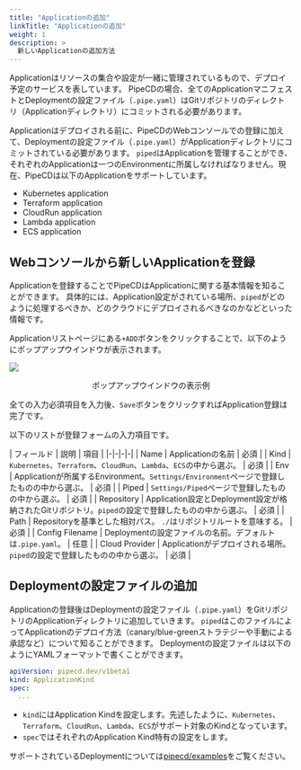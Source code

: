 ```yaml
---
title: "Applicationの追加"
linkTitle: "Applicationの追加"
weight: 1
description: >
  新しいApplicationの追加方法
---
```


Applicationはリソースの集合や設定が一緒に管理されているもので、デプロイ予定のサービスを表しています。
PipeCDの場合、全てのApplicationマニフェストとDeploymentの設定ファイル（`.pipe.yaml`）はGitリポジトリのディレクトリ（Applicationディレクトリ）にコミットされる必要があります。

Applicationはデプロイされる前に、PipeCDのWebコンソールでの登録に加えて、Deploymentの設定ファイル（`.pipe.yaml`）がApplicationディレクトリにコミットされている必要があります。
`piped`はApplicationを管理することができ、それぞれのApplicationは一つのEnvironmentに所属しなければなりません。現在、PipeCDは以下のApplicationをサポートしています。

- Kubernetes application
- Terraform application
- CloudRun application
- Lambda application
- ECS application

## Webコンソールから新しいApplicationを登録

Applicationを登録することでPipeCDはApplicationに関する基本情報を知ることができます。
具体的には、Application設定がされている場所、`piped`がどのように処理するべきか、どのクラウドにデプロイされるべきなのかなどといった情報です。

Applicationリストページにある`+ADD`ボタンをクリックすることで、以下のようにポップアップウインドウが表示されます。

![](/images/registering-an-application.png)
<p style="text-align: center;">
ポップアップウインドウの表示例
</p>

全ての入力必須項目を入力後、`Save`ボタンをクリックすればApplication登録は完了です。

以下のリストが登録フォームの入力項目です。

| フィールド | 説明 | 項目 |
|-|-|-|-|
| Name | Applicationの名前 | 必須 |
| Kind | `Kubernetes`、`Terraform`、`CloudRun`、`Lambda`、`ECS`の中から選ぶ。 | 必須 |
| Env | Applicationが所属するEnvironment。`Settings/Environment`ページで登録したものの中から選ぶ。 | 必須 |
| Piped | `Settings/Piped`ページで登録したものの中から選ぶ。 | 必須 |
| Repository | Application設定とDeployment設定が格納されたGitリポジトリ。`piped`の設定で登録したものの中から選ぶ。 | 必須 |
| Path | Repositoryを基準とした相対パス。 `./`はリポジトリルートを意味する。 | 必須 |
| Config Filename | Deploymentの設定ファイルの名前。デフォルトは`.pipe.yaml`。 | 任意 |
| Cloud Provider | Applicationがデプロイされる場所。`piped`の設定で登録したものの中から選ぶ。 | 必須 |

## Deploymentの設定ファイルの追加

Applicationの登録後はDeploymentの設定ファイル（`.pipe.yaml`）をGitリポジトリのApplicationディレクトリに追加していきます。
`piped`はこのファイルによってApplicationのデプロイ方法（canary/blue-greenストラテジーや手動による承認など）について知ることができます。
Deploymentの設定ファイルは以下のようにYAMLフォーマットで書くことができます。

``` yaml
apiVersion: pipecd.dev/v1beta1
kind: ApplicationKind
spec:
  ...
```

- `kind`にはApplication Kindを設定します。先述したように、`Kubernetes`、`Terraform`、`CloudRun`、`Lambda`、`ECS`がサポート対象のKindとなっています。
- `spec`ではそれぞれのApplication Kind特有の設定をします。

サポートされているDeploymentについては[pipecd/examples](https://pipecd.dev/docs/user-guide/examples/)をご覧ください。

